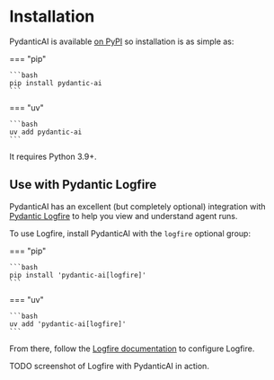 # Installation

PydanticAI is available [on PyPI](https://pypi.org/project/pydantic-ai/) so installation is as simple as:

=== "pip"

    ```bash
    pip install pydantic-ai
    ```

=== "uv"

    ```bash
    uv add pydantic-ai
    ```

It requires Python 3.9+.

## Use with Pydantic Logfire

PydanticAI has an excellent (but completely optional) integration with [Pydantic Logfire](https://pydantic.dev/logfire) to help you view and understand agent runs.

To use Logfire, install PydanticAI with the `logfire` optional group:

=== "pip"

    ```bash
    pip install 'pydantic-ai[logfire]'
    ```

=== "uv"

    ```bash
    uv add 'pydantic-ai[logfire]'
    ```

From there, follow the [Logfire documentation](https://logfire.pydantic.dev/docs/) to configure Logfire.

TODO screenshot of Logfire with PydanticAI in action.
